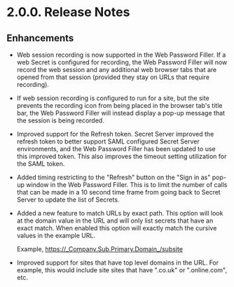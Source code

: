 [title]: # (2.0.0 Release Notes)
[tags]: # (web password filler)
[priority]: # (39995)
# 2.0.0. Release Notes

## Enhancements

* Web session recording is now supported in the Web Password Filler. If a web Secret is configured for recording, the Web Password Filler will now record the web session and any additional web browser tabs that are opened from that session (provided they stay on URLs that require recording).
* If web session recording is configured to run for a site, but the site prevents the recording icon from being placed in the browser tab's title bar, the Web Password Filler will instead display a pop-up message that the session is being recorded.  
* Improved support for the Refresh token. Secret Server improved the refresh token to better support SAML configured Secret Server environments, and the Web Password Filler has been updated to use this improved token. This also improves the timeout setting utilization for the SAML token.
* Added timing restricting to the "Refresh" button on the "Sign in as" pop-up window in the Web Password Filler. This is to limit the number of calls that can be made in a 10 second time frame from going back to Secret Server to update the list of Secrets.
* Added a new feature to match URLs by exact path. This option will look at the domain value in the URL and will only list secrets that have an exact match. When enabled this option will exactly match the cursive values in the example URL.

  Example, https://_Company.Sub.Primary.Domain_/subsite 
* Improved support for sites that have top level domains in the URL. For example, this would include site sites that have ".co.uk" or ".online.com", etc.

